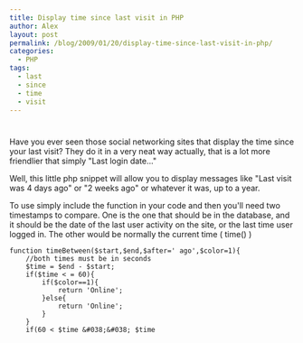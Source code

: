 ```yaml
---
title: Display time since last visit in PHP
author: Alex
layout: post
permalink: /blog/2009/01/20/display-time-since-last-visit-in-php/
categories:
  - PHP
tags:
  - last
  - since
  - time
  - visit
---
```

# 

Have you ever seen those social networking sites that display the time since your last visit? They do it in a very neat way actually, that is a lot more friendlier that simply \"Last login date...\"

Well, this little php snippet will allow you to display messages like \"Last visit was 4 days ago\" or \"2 weeks ago\" or whatever it was, up to a year.

To use simply include the function in your code and then you\'ll need two timestamps to compare. One is the one that should be in the database, and it should be the date of the last user activity on the site, or the last time user logged in. The other would be normally the current time ( time() )

    function timeBetween($start,$end,$after=' ago',$color=1){
    	//both times must be in seconds
    	$time = $end - $start;
    	if($time < = 60){
    		if($color==1){
    			return 'Online';
    		}else{
    			return 'Online';
    		}
    	}
    	if(60 < $time &#038;&#038; $time 